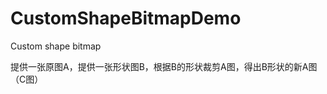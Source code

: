 CustomShapeBitmapDemo
=====================

Custom shape bitmap

提供一张原图A，提供一张形状图B，根据B的形状裁剪A图，得出B形状的新A图（C图）

